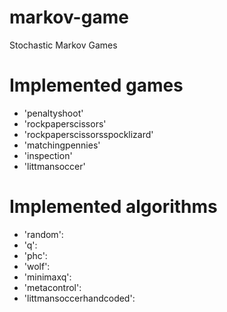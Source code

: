 # markov-game
Stochastic Markov Games

# Implemented games
- 'penaltyshoot'
- 'rockpaperscissors'
- 'rockpaperscissorsspocklizard'
- 'matchingpennies'
- 'inspection'
- 'littmansoccer'

# Implemented algorithms
- 'random':
- 'q':
- 'phc':
- 'wolf':
- 'minimaxq':
- 'metacontrol':
- 'littmansoccerhandcoded':
